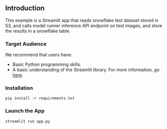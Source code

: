 ## Introduction

This example is a Streamlit app that reads snowflake test dataset stored in S3, and calls model runner inference API endpoint on test images, and store the results in a snowflake table.

### Target Audience
We recommend that users have:

- Basic Python programming skills.
- A basic understanding of the Streamlit library. For more information, go [here](https://docs.streamlit.io/library/get-started/main-concepts).

### Installation

```
pip install -r requirements.txt
```

### Launch the App

```
streamlit run app.py
```
